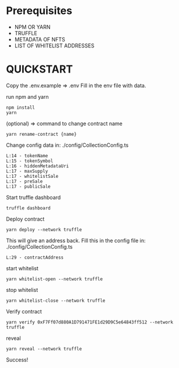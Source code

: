 # Prerequisites
- NPM OR YARN
- TRUFFLE
- METADATA OF NFTS
- LIST OF WHITELIST ADDRESSES

# QUICKSTART
Copy the .env.example => .env
Fill in the env file with data.

run npm and yarn
```
npm install
yarn
```

(optional) => command to change contract name
```
yarn rename-contract {name}
```

Change config data in: ./config/CollectionConfig.ts
```
L:14 - tokenName
L:15 - tokenSymbol
L:16 - hiddenMetadataUri
L:17 - maxSupply
L:17 - whitelistSale
L:17 - preSale
L:17 - publicSale
```

Start truffle dashboard
```
truffle dashboard
```

Deploy contract 
```
yarn deploy --network truffle
```

This will give an address back. Fill this in the config file in:
./config/CollectionConfig.ts

```
L:29 - contractAddress
```

start whitelist
```
yarn whitelist-open --network truffle
```

stop whitelist
```
yarn whitelist-close --network truffle
```

Verify contract
```
yarn verify 0xF7Ff07d880A1D791471FE1d29D9C5e64843ff512 --network truffle
```

reveal
```
yarn reveal --network truffle
```

Success!
